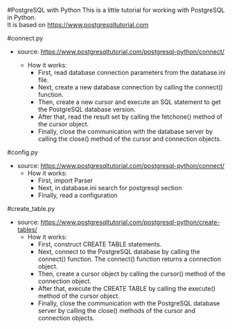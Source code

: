 #PostgreSQL with Python
This is a little tutorial for working with PostgreSQL in Python. \
It is based on https://www.postgresqltutorial.com 

#connect.py
 - source: https://www.postgresqltutorial.com/postgresql-python/connect/ 
    
   - How it works:
     - First, read database connection parameters from the database.ini file. 
     - Next, create a new database connection by calling the connect() function. 
     - Then, create a new cursor and execute an SQL statement to get the PostgreSQL database version. 
     - After that, read the result set by calling the  fetchone() method of the cursor object. 
     - Finally, close the communication with the database server by calling the close() method of the cursor and connection objects.

#config.py
 - source: https://www.postgresqltutorial.com/postgresql-python/connect/ 
   - How it works:
     - First, import Parser
     - Next, in database.ini search for postgresql section
     - Finally, read a configuration

#create_table.py
 - source: https://www.postgresqltutorial.com/postgresql-python/create-tables/ 
   - How it works:
     - First, construct CREATE TABLE statements. 
     - Next, connect to the PostgreSQL database by calling the connect() function. The connect() function returns a connection object. 
     - Then, create a cursor object by calling the cursor() method of the connection object. 
     - After that, execute the CREATE TABLE by calling the execute() method of the cursor object. 
     - Finally, close the communication with the PostgreSQL database server by calling the close() methods of the cursor and connection objects.
 
